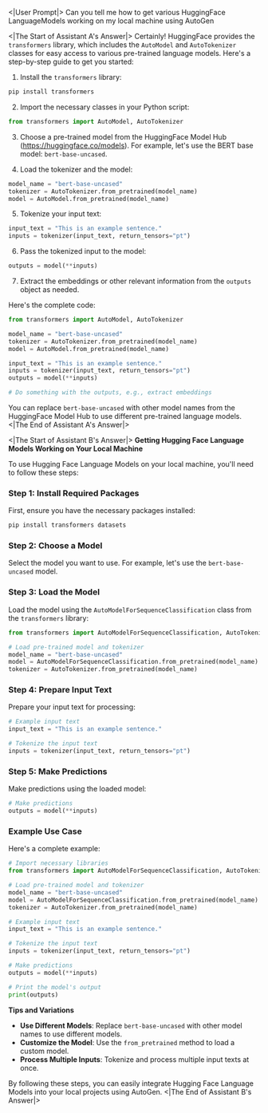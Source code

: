 <|User Prompt|>
Can you tell me how to get various HuggingFace LanguageModels working on my local machine using AutoGen

<|The Start of Assistant A's Answer|>
Certainly! HuggingFace provides the `transformers` library, which includes the `AutoModel` and `AutoTokenizer` classes for easy access to various pre-trained language models. Here's a step-by-step guide to get you started:

1. Install the `transformers` library:

```bash
pip install transformers
```

2. Import the necessary classes in your Python script:

```python
from transformers import AutoModel, AutoTokenizer
```

3. Choose a pre-trained model from the HuggingFace Model Hub (https://huggingface.co/models). For example, let's use the BERT base model: `bert-base-uncased`.

4. Load the tokenizer and the model:

```python
model_name = "bert-base-uncased"
tokenizer = AutoTokenizer.from_pretrained(model_name)
model = AutoModel.from_pretrained(model_name)
```

5. Tokenize your input text:

```python
input_text = "This is an example sentence."
inputs = tokenizer(input_text, return_tensors="pt")
```

6. Pass the tokenized input to the model:

```python
outputs = model(**inputs)
```

7. Extract the embeddings or other relevant information from the `outputs` object as needed.

Here's the complete code:

```python
from transformers import AutoModel, AutoTokenizer

model_name = "bert-base-uncased"
tokenizer = AutoTokenizer.from_pretrained(model_name)
model = AutoModel.from_pretrained(model_name)

input_text = "This is an example sentence."
inputs = tokenizer(input_text, return_tensors="pt")
outputs = model(**inputs)

# Do something with the outputs, e.g., extract embeddings
```

You can replace `bert-base-uncased` with other model names from the HuggingFace Model Hub to use different pre-trained language models.
<|The End of Assistant A's Answer|>

<|The Start of Assistant B's Answer|>
**Getting Hugging Face Language Models Working on Your Local Machine**

To use Hugging Face Language Models on your local machine, you'll need to follow these steps:

### Step 1: **Install Required Packages**

First, ensure you have the necessary packages installed:

```bash
pip install transformers datasets
```

### Step 2: **Choose a Model**

Select the model you want to use. For example, let's use the `bert-base-uncased` model.

### Step 3: **Load the Model**

Load the model using the `AutoModelForSequenceClassification` class from the `transformers` library:

```python
from transformers import AutoModelForSequenceClassification, AutoTokenizer

# Load pre-trained model and tokenizer
model_name = "bert-base-uncased"
model = AutoModelForSequenceClassification.from_pretrained(model_name)
tokenizer = AutoTokenizer.from_pretrained(model_name)
```

### Step 4: **Prepare Input Text**

Prepare your input text for processing:

```python
# Example input text
input_text = "This is an example sentence."

# Tokenize the input text
inputs = tokenizer(input_text, return_tensors="pt")
```

### Step 5: **Make Predictions**

Make predictions using the loaded model:

```python
# Make predictions
outputs = model(**inputs)
```

### Example Use Case

Here's a complete example:

```python
# Import necessary libraries
from transformers import AutoModelForSequenceClassification, AutoTokenizer

# Load pre-trained model and tokenizer
model_name = "bert-base-uncased"
model = AutoModelForSequenceClassification.from_pretrained(model_name)
tokenizer = AutoTokenizer.from_pretrained(model_name)

# Example input text
input_text = "This is an example sentence."

# Tokenize the input text
inputs = tokenizer(input_text, return_tensors="pt")

# Make predictions
outputs = model(**inputs)

# Print the model's output
print(outputs)
```

**Tips and Variations**

- **Use Different Models**: Replace `bert-base-uncased` with other model names to use different models.
- **Customize the Model**: Use the `from_pretrained` method to load a custom model.
- **Process Multiple Inputs**: Tokenize and process multiple input texts at once.

By following these steps, you can easily integrate Hugging Face Language Models into your local projects using AutoGen.
<|The End of Assistant B's Answer|>